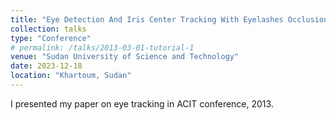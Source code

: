 ```yaml
---
title: "Eye Detection And Iris Center Tracking With Eyelashes Occlusion Correction"
collection: talks
type: "Conference"
# permalink: /talks/2013-03-01-tutorial-1
venue: "Sudan University of Science and Technology"
date: 2023-12-18
location: "Khartoum, Sudan"
---
```


I presented my paper on eye tracking in ACIT conference, 2013.